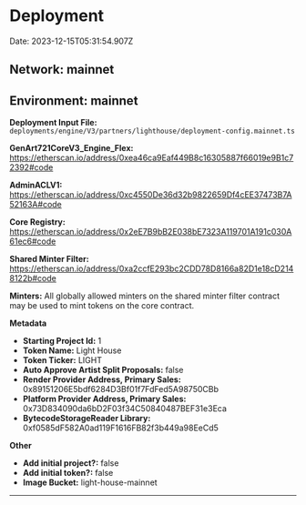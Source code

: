 
# Deployment

Date: 2023-12-15T05:31:54.907Z

## **Network:** mainnet

## **Environment:** mainnet

**Deployment Input File:** `deployments/engine/V3/partners/lighthouse/deployment-config.mainnet.ts`

**GenArt721CoreV3_Engine_Flex:** https://etherscan.io/address/0xea46ca9Eaf449B8c16305887f66019e9B1c72392#code

**AdminACLV1:** https://etherscan.io/address/0xc4550De36d32b9822659Df4cEE37473B7A52163A#code

**Core Registry:** https://etherscan.io/address/0x2eE7B9bB2E038bE7323A119701A191c030A61ec6#code

**Shared Minter Filter:** https://etherscan.io/address/0xa2ccfE293bc2CDD78D8166a82D1e18cD2148122b#code

**Minters:** All globally allowed minters on the shared minter filter contract may be used to mint tokens on the core contract.

**Metadata**

- **Starting Project Id:** 1
- **Token Name:** Light House
- **Token Ticker:** LIGHT
- **Auto Approve Artist Split Proposals:** false
- **Render Provider Address, Primary Sales:** 0x89151206E5bdf6284D3Bf01f7FdFed5A98750CBb
- **Platform Provider Address, Primary Sales:** 0x73D834090da6bD2F03f34C50840487BEF31e3Eca
- **BytecodeStorageReader Library:** 0xf0585dF582A0ad119F1616FB82f3b449a98EeCd5

**Other**

- **Add initial project?:** false
- **Add initial token?:** false
- **Image Bucket:** light-house-mainnet

---

